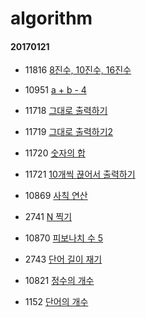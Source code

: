 # algorithm

#### 20170121
* 11816 [8진수, 10진수, 16진수](https://www.acmicpc.net/problem/11816)

* 10951 [a + b - 4](https://www.acmicpc.net/problem/10951)

* 11718 [그대로 출력하기](https://www.acmicpc.net/problem/11718)

* 11719 [그대로 출력하기2](https://www.acmicpc.net/problem/11719)

* 11720 [숫자의 합](https://www.acmicpc.net/problem/11720)

* 11721 [10개씩 끊어서 출력하기](https://www.acmicpc.net/problem/11721)

* 10869 [사칙 연산](https://www.acmicpc.net/problem/10869)

* 2741 [N 찍기](https://www.acmicpc.net/problem/2741)

* 10870 [피보나치 수 5](https://www.acmicpc.net/problem/10870)

* 2743 [단어 길이 재기](https://www.acmicpc.net/problem/2743)

* 10821 [정수의 개수](https://www.acmicpc.net/problem/10821)

* 1152 [단어의 개수](https://www.acmicpc.net/problem/1152)
